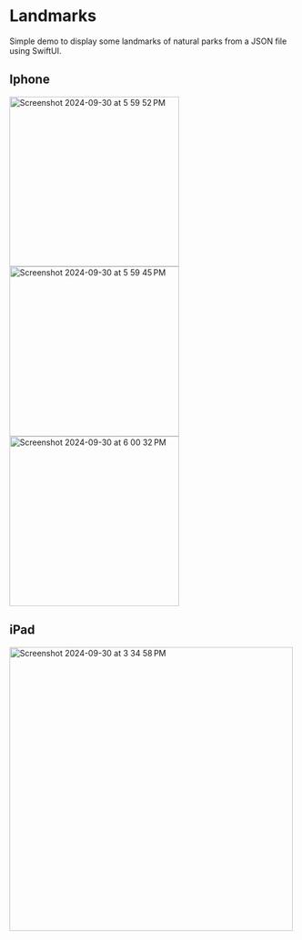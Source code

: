 # Landmarks
 Simple demo to display some landmarks of natural parks from a JSON file using SwiftUI.

## Iphone

<img width="298" alt="Screenshot 2024-09-30 at 5 59 52 PM" src="https://github.com/user-attachments/assets/ecda5fb8-e692-41fa-a306-613e5d8fd134">
<img width="298" alt="Screenshot 2024-09-30 at 5 59 45 PM" src="https://github.com/user-attachments/assets/704c4038-75ad-49c0-9a57-ddef3116cb41">
<img width="298" alt="Screenshot 2024-09-30 at 6 00 32 PM" src="https://github.com/user-attachments/assets/f8461434-1f35-44cf-a1e0-f686113878ab">


## iPad

<img width="498" alt="Screenshot 2024-09-30 at 3 34 58 PM" src="https://github.com/user-attachments/assets/c5b10357-ab7c-411a-9d38-8fa98f807269">
